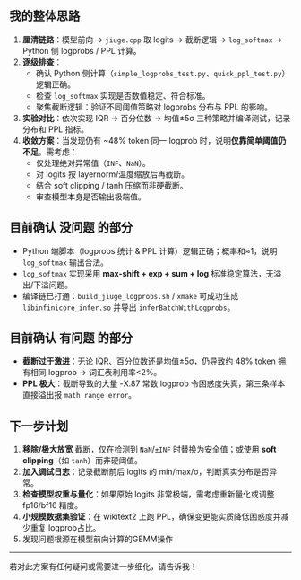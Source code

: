 

## 我的整体思路
1. **厘清链路**：模型前向 → `jiuge.cpp` 取 logits → 截断逻辑 → `log_softmax` → Python 侧 logprobs / PPL 计算。
2. **逐级排查**：
   - 确认 Python 侧计算（`simple_logprobs_test.py`、`quick_ppl_test.py`）逻辑正确。
   - 检查 `log_softmax` 实现是否数值稳定、符合标准。
   - 聚焦截断逻辑：验证不同阈值策略对 logprobs 分布与 PPL 的影响。
3. **实验对比**：依次实现 IQR → 百分位数 → 均值±5σ 三种策略并编译测试，记录分布和 PPL 指标。
4. **收敛方案**：当发现仍有 ~48% token 同一 logprob 时，说明**仅靠简单阈值仍不足**，需考虑：
   - 仅处理绝对异常值（`INF`、`NaN`）。
   - 对 logits 按 layernorm/温度缩放后再截断。
   - 结合 soft clipping / tanh 压缩而非硬截断。
   - 审查模型本身是否输出极端值。

## 目前确认 **没问题** 的部分
- Python 端脚本（logprobs 统计 & PPL 计算）逻辑正确；概率和≈1，说明 `log_softmax` 输出合法。
- `log_softmax` 实现采用 **max-shift + exp + sum + log** 标准稳定算法，无溢出/下溢问题。
- 编译链已打通：`build_jiuge_logprobs.sh` / `xmake` 可成功生成 `libinfinicore_infer.so` 并导出 `inferBatchWithLogprobs`。

## 目前确认 **有问题** 的部分
- **截断过于激进**：无论 IQR、百分位数还是均值±5σ，仍导致约 48% token 拥有相同 logprob → 词汇表利用率<2%。
- **PPL 极大**：截断导致的大量 -X.87 常数 logprob 令困惑度失真，第三条样本直接溢出报 `math range error`。

## 下一步计划
1. **移除/极大放宽** 截断，仅在检测到 `NaN`/`±INF` 时替换为安全值；或使用 **soft clipping**（如 `tanh`）而非硬阈值。
2. **加入调试日志**：记录截断前后 logits 的 min/max/σ，判断真实分布是否异常。
3. **检查模型权重与量化**：如果原始 logits 非常极端，需考虑重新量化或调整 fp16/bf16 精度。
4. **小规模数据集验证**：在 wikitext2 上跑 PPL，确保变更能实质降低困惑度并减少重复 logprob占比。
5. 发现问题根源在模型前向计算的GEMM操作

---
若对此方案有任何疑问或需要进一步细化，请告诉我！
        